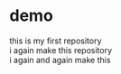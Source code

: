 # demo
this is my first repository
<br>
i again make this repository
<br>
i again and again make this

